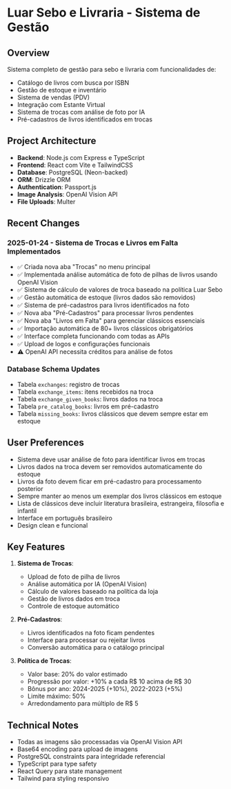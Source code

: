 # Luar Sebo e Livraria - Sistema de Gestão

## Overview
Sistema completo de gestão para sebo e livraria com funcionalidades de:
- Catálogo de livros com busca por ISBN
- Gestão de estoque e inventário
- Sistema de vendas (PDV)
- Integração com Estante Virtual
- Sistema de trocas com análise de foto por IA
- Pré-cadastros de livros identificados em trocas

## Project Architecture
- **Backend**: Node.js com Express e TypeScript
- **Frontend**: React com Vite e TailwindCSS
- **Database**: PostgreSQL (Neon-backed)
- **ORM**: Drizzle ORM
- **Authentication**: Passport.js
- **Image Analysis**: OpenAI Vision API
- **File Uploads**: Multer

## Recent Changes
### 2025-01-24 - Sistema de Trocas e Livros em Falta Implementados
- ✅ Criada nova aba "Trocas" no menu principal
- ✅ Implementada análise automática de foto de pilhas de livros usando OpenAI Vision
- ✅ Sistema de cálculo de valores de troca baseado na política Luar Sebo
- ✅ Gestão automática de estoque (livros dados são removidos)
- ✅ Sistema de pré-cadastros para livros identificados na foto
- ✅ Nova aba "Pré-Cadastros" para processar livros pendentes
- ✅ Nova aba "Livros em Falta" para gerenciar clássicos essenciais
- ✅ Importação automática de 80+ livros clássicos obrigatórios
- ✅ Interface completa funcionando com todas as APIs
- ✅ Upload de logos e configurações funcionais
- ⚠️ OpenAI API necessita créditos para análise de fotos

### Database Schema Updates
- Tabela `exchanges`: registro de trocas
- Tabela `exchange_items`: itens recebidos na troca
- Tabela `exchange_given_books`: livros dados na troca
- Tabela `pre_catalog_books`: livros em pré-cadastro
- Tabela `missing_books`: livros clássicos que devem sempre estar em estoque

## User Preferences
- Sistema deve usar análise de foto para identificar livros em trocas
- Livros dados na troca devem ser removidos automaticamente do estoque
- Livros da foto devem ficar em pré-cadastro para processamento posterior
- Sempre manter ao menos um exemplar dos livros clássicos em estoque
- Lista de clássicos deve incluir literatura brasileira, estrangeira, filosofia e infantil
- Interface em português brasileiro
- Design clean e funcional

## Key Features
1. **Sistema de Trocas**:
   - Upload de foto de pilha de livros
   - Análise automática por IA (OpenAI Vision)
   - Cálculo de valores baseado na política da loja
   - Gestão de livros dados em troca
   - Controle de estoque automático

2. **Pré-Cadastros**:
   - Livros identificados na foto ficam pendentes
   - Interface para processar ou rejeitar livros
   - Conversão automática para o catálogo principal

3. **Política de Trocas**:
   - Valor base: 20% do valor estimado
   - Progressão por valor: +10% a cada R$ 10 acima de R$ 30
   - Bônus por ano: 2024-2025 (+10%), 2022-2023 (+5%)
   - Limite máximo: 50%
   - Arredondamento para múltiplo de R$ 5

## Technical Notes
- Todas as imagens são processadas via OpenAI Vision API
- Base64 encoding para upload de imagens
- PostgreSQL constraints para integridade referencial
- TypeScript para type safety
- React Query para state management
- Tailwind para styling responsivo